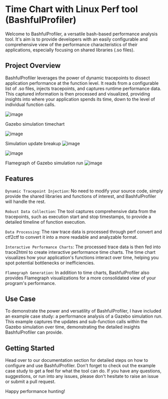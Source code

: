 # Time Chart with Linux Perf tool (BashfulProfiler)
Welcome to BashfulProfiler, a versatile bash-based performance analysis tool. It's aim is to provide developers with an easily configurable and comprehensive view of the performance characteristics of their applications, especially focusing on shared libraries (.so files).

## Project Overview
BashfulProfiler leverages the power of dynamic tracepoints to dissect application performance at the function level. It reads from a configurable list of .so files, injects tracepoints, and captures runtime performance data. This captured information is then processed and visualized, providing insights into where your application spends its time, down to the level of individual function calls.



![image](https://github.com/arshadlab/time_charting_with_perf/assets/85929438/2b6c62ce-8971-4426-889e-e91cd2c1e566)

Gazebo simulation timechart

![image](https://github.com/arshadlab/time_charting_with_perf/assets/85929438/2d0bfe2e-1fbc-4c7b-9565-4dc296cdd1a8)


Simulation update breakup
![image](https://github.com/arshadlab/time_charting_with_perf/assets/85929438/a02adab4-17b7-49a7-af90-afa106193a08)


![image](https://github.com/arshadlab/time_charting_with_perf/assets/85929438/6f2dfc90-86be-4092-96cb-2963c9ee4bdf)


Flamegraph of Gazebo simulation run
![image](https://github.com/arshadlab/time_charting_with_perf/assets/85929438/f590ca90-62e6-4cfc-8f89-0fa84d0a4447)

## Features
`Dynamic Tracepoint Injection`: No need to modify your source code, simply provide the shared libraries and functions of interest, and BashfulProfiler will handle the rest.

`Robust Data Collection`: The tool captures comprehensive data from the tracepoints, such as execution start and stop timestamps, to provide a detailed timeline of function execution.

`Data Processing`: The raw trace data is processed through perf convert and ctf2ctf to convert it into a more readable and analyzable format.

`Interactive Performance Charts`: The processed trace data is then fed into trace2html to create interactive performance time charts. The time chart visualizes how your application's functions interact over time, helping you spot potential bottlenecks or inefficiencies.

`Flamegraph Generation`: In addition to time charts, BashfulProfiler also provides Flamegraph visualizations for a more consolidated view of your program's performance.

## Use Case
To demonstrate the power and versatility of BashfulProfiler, I have included an example case study: a performance analysis of a Gazebo simulation run. This example captures the updates and sub-function calls within the Gazebo simulation over time, demonstrating the detailed insights BashfulProfiler can provide.

## Getting Started
Head over to our documentation section for detailed steps on how to configure and use BashfulProfiler. Don't forget to check out the example case study to get a feel for what the tool can do. If you have any questions, suggestions, or run into any issues, please don't hesitate to raise an issue or submit a pull request.

Happy performance hunting!
